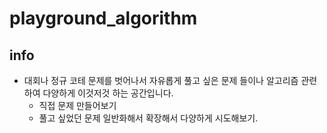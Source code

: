 # playground_algorithm

## info
- 대회나 정규 코테 문제를 벗어나서 자유롭게 풀고 싶은 문제 들이나 알고리즘 관련하여 다양하게 이것저것 하는 공간입니다.
    - 직접 문제 만들어보기
    - 풀고 싶었던 문제 일반화해서 확장해서 다양하게 시도해보기.
